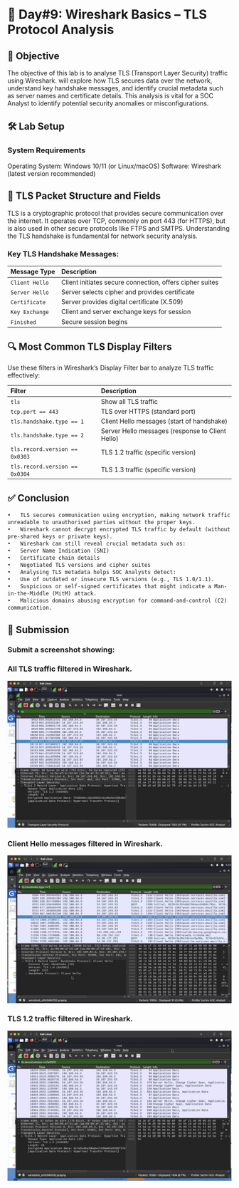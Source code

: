 # 🚀 Day#9: Wireshark Basics – TLS Protocol Analysis

## 🎯 Objective
The objective of this lab is to analyse TLS (Transport Layer Security) traffic using Wireshark. will explore how TLS secures data over the network, understand key handshake messages, and identify crucial metadata such as server names and certificate details. This analysis is vital for a SOC Analyst to identify potential security anomalies or misconfigurations.

## 🛠️ Lab Setup

### System Requirements

Operating System: Windows 10/11 (or Linux/macOS)
Software: Wireshark (latest version recommended)

## 📘 TLS Packet Structure and Fields
TLS is a cryptographic protocol that provides secure communication over the internet. It operates over TCP, commonly on port 443 (for HTTPS), but is also used in other secure protocols like FTPS and SMTPS. Understanding the TLS handshake is fundamental for network security analysis.

### Key TLS Handshake Messages:
| Message Type                     | Description                                      |
| :------------------------- | :----------------------------------------------- |
| `Client Hello`                  | Client initiates secure connection, offers cipher suites                          |
| `Server Hello`                       | Server selects cipher and provides certificate |
| `Certificate `                        | Server provides digital certificate (X.509)     |
| `Key Exchange`                  | Client and server exchange keys for session|
| `Finished`                               | Secure session begins          |



## 🔍 Most Common TLS Display Filters

Use these filters in Wireshark’s Display Filter bar to analyze TLS traffic effectively:

| Filter                     | Description                                      |
| :------------------------- | :----------------------------------------------- |
| `tls`                      | Show all TLS traffic                             |
| `tcp.port == 443`          | TLS over HTTPS (standard port)                   |
| `tls.handshake.type == 1`  | Client Hello messages (start of handshake)       |
| `tls.handshake.type == 2`  | Server Hello messages (response to Client Hello) |
| `tls.record.version == 0x0303` | TLS 1.2 traffic (specific version)             |
| `tls.record.version == 0x0304` | TLS 1.3 traffic (specific version)             |

## ✅ Conclusion

	•	TLS secures communication using encryption, making network traffic unreadable to unauthorised parties without the proper keys.
	•	Wireshark cannot decrypt encrypted TLS traffic by default (without pre-shared keys or private keys).
	•	Wireshark can still reveal crucial metadata such as:
	•	Server Name Indication (SNI)
	•	Certificate chain details
	•	Negotiated TLS versions and cipher suites
	•	Analysing TLS metadata helps SOC Analysts detect:
	•	Use of outdated or insecure TLS versions (e.g., TLS 1.0/1.1).
	•	Suspicious or self-signed certificates that might indicate a Man-in-the-Middle (MitM) attack.
	•	Malicious domains abusing encryption for command-and-control (C2) communication.


## 📸 Submission

### Submit a screenshot showing:

### All TLS traffic filtered in Wireshark.
![image alt](https://github.com/sachinpatil-soc/30-Day-SOC-Analyst-Challenge-2025/blob/c85fc6a476c020ae82423501169c0429b184ff63/Images/TLS.png)


### Client Hello messages filtered in Wireshark.
![image alt](https://github.com/sachinpatil-soc/30-Day-SOC-Analyst-Challenge-2025/blob/c85fc6a476c020ae82423501169c0429b184ff63/Images/hello-msg.png)



### TLS 1.2 traffic filtered in Wireshark.
![image alt](https://github.com/sachinpatil-soc/30-Day-SOC-Analyst-Challenge-2025/blob/c85fc6a476c020ae82423501169c0429b184ff63/Images/tlc-1.2-traffic.png)
